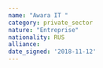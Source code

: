 ```yaml
---
name: "Awara IT "
category: private_sector
nature: "Entreprise"
nationality: RUS
alliance: 
date_signed: '2018-11-12'
---
```

    